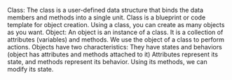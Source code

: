 Class: The class is a user-defined data structure that binds the data members and methods into a single unit. Class is a blueprint or code template for object creation. Using a class, you can create as many objects as you want. Object: An object is an instance of a class. It is a collection of attributes (variables) and methods. We use the object of a class to perform actions. Objects have two characteristics: They have states and behaviors (object has attributes and methods attached to it) Attributes represent its state, and methods represent its behavior. Using its methods, we can modify its state.
